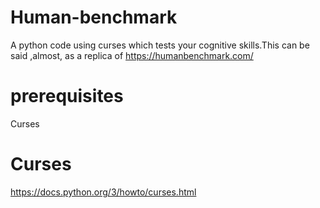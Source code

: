 # Human-benchmark
A python code using curses which tests your cognitive skills.This can be said ,almost, as a replica of https://humanbenchmark.com/ 
# prerequisites
Curses 
# Curses
  https://docs.python.org/3/howto/curses.html
